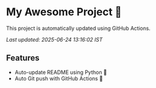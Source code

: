 # My Awesome Project 🚀

This project is automatically updated using GitHub Actions.

_Last updated: 2025-06-24 13:16:02 IST_

## Features
- Auto-update README using Python 🐍
- Auto Git push with GitHub Actions 🤖
